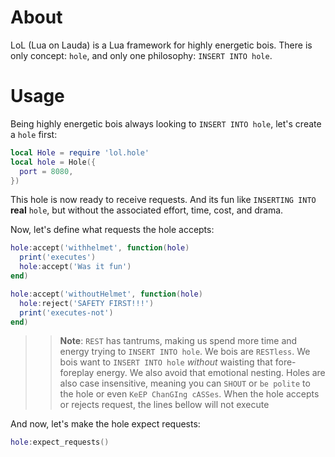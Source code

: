 # About
LoL (Lua on Lauda) is a Lua framework for highly energetic bois. There is only concept: `hole`, and only one philosophy: `INSERT INTO hole`.

# Usage
Being highly energetic bois always looking to `INSERT INTO hole`, let's create a `hole` first:
```lua
local Hole = require 'lol.hole'
local hole = Hole({
  port = 8080,
})
```
This hole is now ready to receive requests. And its fun like `INSERTING INTO` **real** `hole`, but without the associated effort, time, cost, and drama.

Now, let's define what requests the hole accepts:
```lua
hole:accept('withhelmet', function(hole)
  print('executes')
  hole:accept('Was it fun')
end)

hole:accept('withoutHelmet', function(hole)
  hole:reject('SAFETY FIRST!!!')
  print('executes-not')
end)
```
>> **Note**: `REST` has tantrums, making us spend more time and energy trying to `INSERT INTO hole`. We bois are `RESTless`. We bois want to `INSERT INTO hole` *without* waisting that fore-foreplay energy. We also avoid that emotional nesting. Holes are also case insensitive, meaning you can `SHOUT` or `be polite` to the hole or even `KeEP ChanGIng cASSes`. When the hole accepts or rejects request, the lines bellow will not execute

And now, let's make the hole expect requests:
```lua
hole:expect_requests()
```

